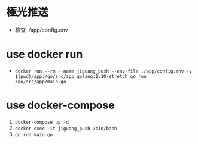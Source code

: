# 極光推送

- 檢查 ./app/config.env

# use docker run
- `docker run --rm --name jiguang_push --env-file ./app/config.env -v $(pwd)/app:/go/src/app golang:1.10-stretch go run /go/src/app/main.go`

# use docker-compose
1. `docker-compose up -d`
2. `docker exec -it jiguang_push /bin/bash`
3. `go run main.go`